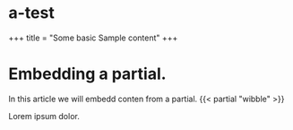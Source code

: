 # a-test

 +++
title = "Some basic Sample content"
+++

 # Embedding a partial.
In this article we will embedd conten from a partial.
{{< partial "wibble" >}}

 Lorem ipsum dolor.
